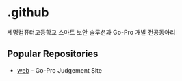 # .github

세명컴퓨터고등학교 스마트 보안 솔루션과 Go-Pro 개발 전공동아리

## Popular Repositories
- [web](https://smc-gopro.net) - Go-Pro Judgement Site

